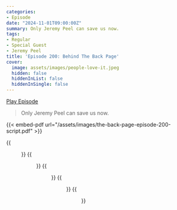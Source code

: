 ```yaml
---
categories:
- Episode
date: "2024-11-01T09:00:00Z"
summary: Only Jeremy Peel can save us now.
tags:
- Regular
- Special Guest
- Jeremy Peel
title: 'Episode 200: Behind The Back Page'
cover: 
  image: assets/images/people-love-it.jpeg
  hidden: false
  hiddenInList: false
  hiddenInSingle: false
---
```


[Play Episode](https://www.patreon.com/posts/episode-200-back-114770235)
> Only Jeremy Peel can save us now.

{{< embed-pdf url="/assets/images/the-back-page-episode-200-script.pdf" >}}

{{<figure 
    src="/assets/images/behind-the-laughter.jpeg" 
    alt="Behind the Laughter" >}}
{{<figure 
    src="/assets/images/true-wild-card.jpeg" 
    caption="Image Credit: Naeslyn" 
    alt="True Wild Card" >}}
{{<figure 
    src="/assets/images/meme-shadow.jpeg" 
    alt="Meme Shadow" >}}
{{<figure 
    src="/assets/images/200-episode-word-cloud.png" 
    caption="Word cloud, first attempt" 
    alt="Word Cloud" >}}
{{<figure 
    src="/assets/images/200-episode-word-cloud-recount.png" 
    caption="Demanded a recount after I realised 'People Love It!' had not been considered for the word cloud" 
    alt="Word Cloud" >}}

